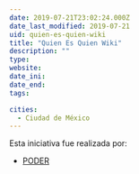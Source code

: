 ```yaml
---
date: 2019-07-21T23:02:24.000Z
date_last_modified: 2019-07-21
uid: quien-es-quien-wiki
title: "Quien Es Quien Wiki"
description: ""
type: 
website: 
date_ini: 
date_end: 
tags:

cities: 
  - Ciudad de México
---
```


Esta iniciativa fue realizada por:

- [PODER](/i/project-poder.html)
